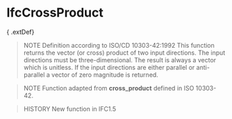# IfcCrossProduct

{ .extDef}
<!-- end of short definition -->

> NOTE Definition according to ISO/CD 10303-42:1992
> This function returns the vector (or cross) product of two input directions. The input directions must be three-dimensional. The result is always a vector which is unitless. If the input directions are either parallel or anti-parallel a vector of zero magnitude is returned.

> NOTE Function adapted from **cross_product** defined in ISO 10303-42.

> HISTORY New function in IFC1.5
